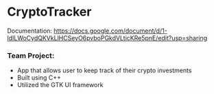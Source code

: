 # CryptoTracker

Documentation: https://docs.google.com/document/d/1-ldILWoCydQKVkLlHCSeyO6pvboPGkdVLticKRe5pnE/edit?usp=sharing

### Team Project: ###
* App that allows user to keep track of their crypto investments
* Built using C++
* Utilized the GTK UI framework
